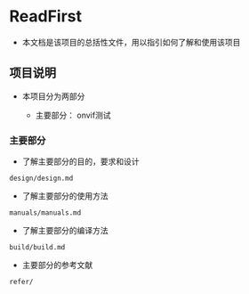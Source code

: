 # ReadFirst

- 本文档是该项目的总括性文件，用以指引如何了解和使用该项目

## 项目说明

- 本项目分为两部分

  - 主要部分： onvif测试

### 主要部分

- 了解主要部分的目的，要求和设计
```
design/design.md
```
- 了解主要部分的使用方法
```
manuals/manuals.md
```
- 了解主要部分的编译方法
```
build/build.md
```
- 主要部分的参考文献
```
refer/
```
